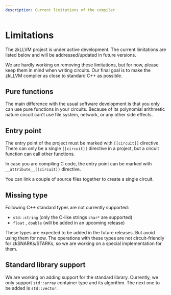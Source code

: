 ```yaml
---
description: Current limitations of the compiler
---
```


# Limitations

The zkLLVM project is under active development. The current limitations are listed below and will be addressed/updated in future versions.

We are hardly working on removing these limitations, but for now, please keep them in mind when writing circuits. Our final goal is to make the zkLLVM compiler as close to standard C++ as possible.

## Pure functions

The main difference with the usual software development is that you only can use pure functions in your circuits. Because of its polynomial arithmetic nature circuit can't use file system, network, or any other side effects.

## Entry point

The entry point of the project must be marked with `[[circuit]]` directive.
There can only be a single `[[circuit]]` directive in a project, but a circuit function can call other functions.

In case you are compiling C code, the entry point can be marked with `__attribute__((circuit))` directive.

You can link a couple of source files together to create a single circuit.

## Missing type

Following C++ standard types are not currently supported:
* `std::string` (only the C-like strings `char*` are supported)
* `float` , `double` (will be added in an upcoming release)

These types are expected to be added in the future releases. But avoid using them for now. The operations with these types are not circuit-friendly for zkSNARKs/STARKs, so we are working on a special implementation for them.

## Standard library support

We are working on adding support for the standard library. Currently, we only support `std::array` container type and its algorithm. The next one to be added is `std::vector`.
